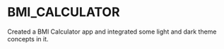 # BMI_CALCULATOR
Created a BMI Calculator app and integrated some light and dark theme concepts in it.
